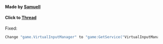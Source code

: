 #### Made by [Samuell](https://v3rmillion.net/member.php?action=profile&uid=610035)
#### Click to [Thread](https://v3rmillion.net/showthread.php?tid=1182130)

Fixed:
```lua
Change "game.VirtualInputManager" to "game:GetService("VirtualInputManager")"
````
